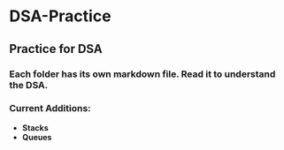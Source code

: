 # DSA-Practice
## Practice for DSA
### Each folder has its own markdown file. Read it to understand the DSA.

### Current Additions:
- **Stacks**
- **Queues**
